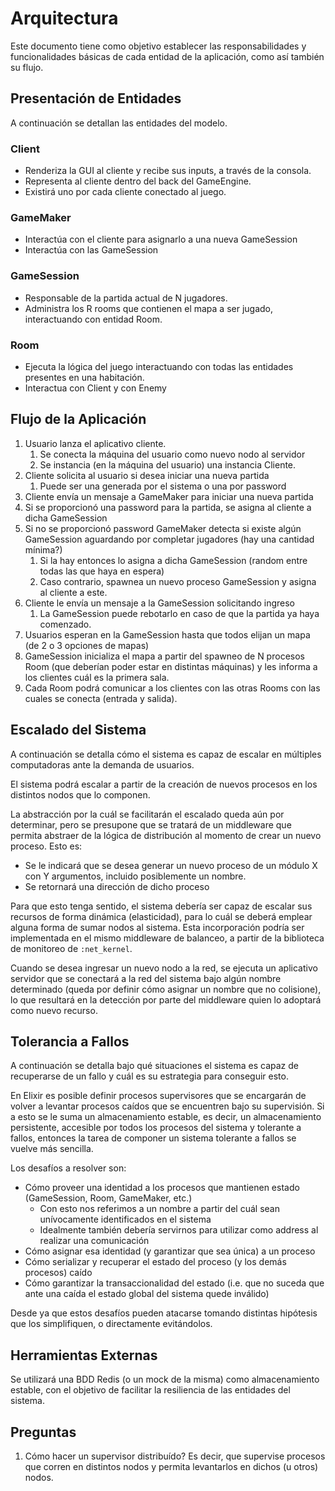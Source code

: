 # Arquitectura

Este documento tiene como objetivo establecer las responsabilidades y funcionalidades básicas de cada entidad de la aplicación, como así también su flujo.

## Presentación de Entidades

A continuación se detallan las entidades del modelo.

### Client

* Renderiza la GUI al cliente y recibe sus inputs, a través de la consola.
* Representa al cliente dentro del back del GameEngine.
* Existirá uno por cada cliente conectado al juego.

### GameMaker

* Interactúa con el cliente para asignarlo a una nueva GameSession
* Interactúa con las GameSession

### GameSession

* Responsable de la partida actual de N jugadores.
* Administra los R rooms que contienen el mapa a ser jugado, interactuando con entidad Room.

### Room

* Ejecuta la lógica del juego interactuando con todas las entidades presentes en una habitación.
* Interactua con Client y con Enemy



## Flujo de la Aplicación

1. Usuario lanza el aplicativo cliente.
   1. Se conecta la máquina del usuario como nuevo nodo al servidor
   2. Se instancia (en la máquina del usuario) una instancia Cliente.
2. Cliente solicita al usuario si desea iniciar una nueva partida
   1. Puede ser una generada por el sistema o una por password
3. Cliente envía un mensaje a GameMaker para iniciar una nueva partida
4. Si se proporcionó una password para la partida, se asigna al cliente a dicha GameSession
5. Si no se proporcionó password GameMaker detecta si existe algún GameSession aguardando por completar jugadores (hay una cantidad mínima?)
   1. Si la hay entonces lo asigna a dicha GameSession (random entre todas las que haya en espera)
   2. Caso contrario, spawnea un nuevo proceso GameSession y asigna al cliente a este.
6. Cliente le envía un mensaje a la GameSession solicitando ingreso
   1. La GameSession puede rebotarlo en caso de que la partida ya haya comenzado.
7. Usuarios esperan en la GameSession hasta que todos elijan un mapa (de 2 o 3 opciones de mapas)
8. GameSession inicializa el mapa a partir del spawneo de N procesos Room (que deberían poder estar en distintas máquinas) y les informa a los clientes cuál es la primera sala.
9. Cada Room podrá comunicar a los clientes con las otras Rooms con las cuales se conecta (entrada y salida).



## Escalado del Sistema

A continuación se detalla cómo el sistema es capaz de escalar en múltiples computadoras ante la demanda de usuarios.

El sistema podrá escalar a partir de la creación de nuevos procesos en los distintos nodos que lo componen.

La abstracción por la cuál se facilitarán el escalado queda aún por determinar, pero se presupone que se tratará de un middleware que permita abstraer de la lógica de distribución al momento de crear un nuevo proceso. Esto es:

* Se le indicará que se desea generar un nuevo proceso de un módulo X con Y argumentos, incluido posiblemente un nombre.
* Se retornará una dirección de dicho proceso

Para que esto tenga sentido, el sistema debería ser capaz de escalar sus recursos de forma dinámica (elasticidad), para lo cuál se deberá emplear alguna forma de sumar nodos al sistema. Esta incorporación podría ser implementada en el mismo middleware de balanceo, a partir de la biblioteca de monitoreo de `:net_kernel`. 

Cuando se desea ingresar un nuevo nodo a la red, se ejecuta un aplicativo servidor que se conectará a la red del sistema bajo algún nombre determinado (queda por definir cómo asignar un nombre que no colisione), lo que resultará en la detección por parte del middleware quien lo adoptará como nuevo recurso.


## Tolerancia a Fallos

A continuación se detalla bajo qué situaciones el sistema es capaz de recuperarse de un fallo y cuál es su estrategia para conseguir esto.

En Elixir es posible definir procesos supervisores que se encargarán de volver a levantar procesos caídos que se encuentren bajo su supervisión. Si a esto se le suma un almacenamiento estable, es decir, un almacenamiento persistente, accesible por todos los procesos del sistema y tolerante a fallos, entonces la tarea de componer un sistema tolerante a fallos se vuelve más sencilla.

Los desafíos a resolver son:

* Cómo proveer una identidad a los procesos que mantienen estado (GameSession, Room, GameMaker, etc.)
  * Con esto nos referimos a un nombre a partir del cuál sean unívocamente identificados en el sistema
  * Idealmente también debería servirnos para utilizar como address al realizar una comunicación
* Cómo asignar esa identidad (y garantizar que sea única) a un proceso
* Cómo serializar y recuperar el estado del proceso (y los demás procesos) caído
* Cómo garantizar la transaccionalidad del estado (i.e. que no suceda que ante una caída el estado global del sistema quede inválido)


Desde ya que estos desafíos pueden atacarse tomando distintas hipótesis que los simplifiquen, o directamente evitándolos.



## Herramientas Externas

Se utilizará una BDD Redis (o un mock de la misma) como almacenamiento estable, con el objetivo de facilitar la resiliencia de las entidades del sistema.



## Preguntas

1. Cómo hacer un supervisor distribuído? Es decir, que supervise procesos que corren en distintos nodos y permita levantarlos en dichos (u otros) nodos. 
